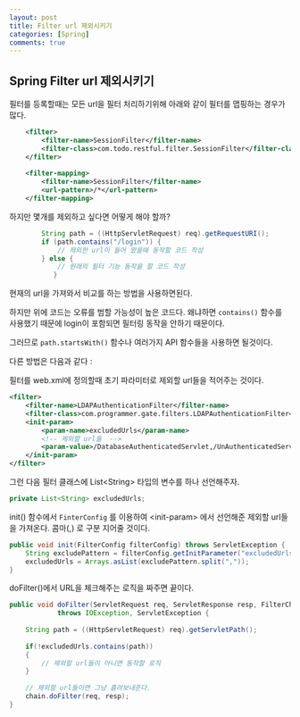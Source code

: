 ```yaml
---
layout: post
title: Filter url 제외시키기
categories: [Spring]
comments: true
---
```

## Spring Filter url 제외시키기 

필터를 등록할때는 모든 url을 필터 처리하기위해 아래와 같이 필터를 맵핑하는 경우가 많다.

```xml
	<filter>
		<filter-name>SessionFilter</filter-name>
		<filter-class>com.todo.restful.filter.SessionFilter</filter-class>
	</filter>
	
	<filter-mapping>
		<filter-name>SessionFilter</filter-name>
		<url-pattern>/*</url-pattern>
	</filter-mapping>
```

하지만 몇개를 제외하고 싶다면 어떻게 해야 할까?

```java
		String path = ((HttpServletRequest) req).getRequestURI();
		if (path.contains("/login")) { 
			// 제외한 url이 들어 왔을때 동작할 코드 작성
		} else {
			// 원래의 필터 기능 동작을 할 코드 작성
		   }
```

현재의 url을 가져와서 비교를 하는 방법을 사용하면된다.

하지만 위에 코드는 오류를 범할 가능성이 높은 코드다.  왜냐하면 `contains()` 함수를 사용했기 때문에 login이 포함되면 필터링 동작을 안하기 때문이다.

그러므로 `path.startsWith()` 함수나 여러가지 API 함수들을 사용하면 될것이다.



다른 방법은 다음과 같다 :

필터를 web.xml에 정의할때 초기 파라미터로 제외할 url들을 적어주는 것이다.

```xml
<filter>
    <filter-name>LDAPAuthenticationFilter</filter-name>
    <filter-class>com.programmer.gate.filters.LDAPAuthenticationFilter</filter-class>
    <init-param>
        <param-name>excludedUrls</param-name>
        <!-- 제외할 url들  -->
        <param-value>/DatabaseAuthenticatedServlet,/UnAuthenticatedServlet</param-value>
    </init-param>
</filter>
```

그런 다음 필터 클래스에 List\<String> 타입의 변수를 하나 선언해주자.

```java
private List<String> excludedUrls;
```

init() 함수에서 `FinterConfig` 를 이용하여 \<init-param> 에서 선언해준 제외할 url들을 가져온다.
콤마(,) 로 구분 지어줄 것이다.

```java
public void init(FilterConfig filterConfig) throws ServletException {
    String excludePattern = filterConfig.getInitParameter("excludedUrls");
    excludedUrls = Arrays.asList(excludePattern.split(","));
}
```

doFilter()에서 URL을 체크해주는 로직을 짜주면 끝이다. 

```java
public void doFilter(ServletRequest req, ServletResponse resp, FilterChain chain)
            throws IOException, ServletException {
 
    String path = ((HttpServletRequest) req).getServletPath();
        
    if(!excludedUrls.contains(path))
    {
		// 제외할 url들이 아니면 동작할 로직
    }
        
    // 제외할 url들이면 그냥 흘려보내준다.
    chain.doFilter(req, resp);
}
```

